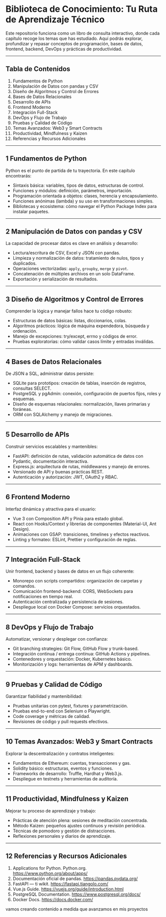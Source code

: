 # Biblioteca de Conocimiento: Tu Ruta de Aprendizaje Técnico

Este repositorio funciona como un libro de consulta interactivo, donde cada capítulo recoge los temas que has estudiado. Aquí podrás explorar, profundizar y repasar conceptos de programación, bases de datos, frontend, backend, DevOps y prácticas de productividad.

---

## Tabla de Contenidos

1. Fundamentos de Python  
2. Manipulación de Datos con pandas y CSV  
3. Diseño de Algoritmos y Control de Errores  
4. Bases de Datos Relacionales  
5. Desarrollo de APIs  
6. Frontend Moderno  
7. Integración Full-Stack  
8. DevOps y Flujo de Trabajo  
9. Pruebas y Calidad de Código  
10. Temas Avanzados: Web3 y Smart Contracts  
11. Productividad, Mindfulness y Kaizen  
12. Referencias y Recursos Adicionales  

---

## 1 Fundamentos de Python

Python es el punto de partida de tu trayectoria. En este capítulo encontrarás:

- Sintaxis básica: variables, tipos de datos, estructuras de control.  
- Funciones y módulos: definición, parámetros, importación.  
- Programación orientada a objetos: clases, herencia y encapsulamiento.  
- Funciones anónimas (lambda) y su uso en transformaciones simples.  
- Bibliotecas y ecosistema: cómo navegar el Python Package Index para instalar paquetes.  

---

## 2 Manipulación de Datos con pandas y CSV

La capacidad de procesar datos es clave en análisis y desarrollo:

- Lectura/escritura de CSV, Excel y JSON con pandas.  
- Limpieza y normalización de datos: tratamiento de nulos, tipos y duplicados.  
- Operaciones vectorizadas: `apply`, `groupby`, `merge` y `pivot`.  
- Concatenación de múltiples archivos en un solo DataFrame.  
- Exportación y serialización de resultados.  

---

## 3 Diseño de Algoritmos y Control de Errores

Comprender la lógica y manejar fallos hace tu código robusto:

- Estructuras de datos básicas: listas, diccionarios, colas.  
- Algoritmos prácticos: lógica de máquina expendedora, búsqueda y ordenación.  
- Manejo de excepciones: try/except, errno y códigos de error.  
- Pruebas exploratorias: cómo validar casos límite y entradas inválidas.  

---

## 4 Bases de Datos Relacionales

De JSON a SQL, administrar datos persiste:

- SQLite para prototipos: creación de tablas, inserción de registros, consultas SELECT.  
- PostgreSQL y pgAdmin: conexión, configuración de puertos fijos, roles y esquemas.  
- Diseño de esquemas relacionales: normalización, llaves primarias y foráneas.  
- ORM con SQLAlchemy y manejo de migraciones.  

---

## 5 Desarrollo de APIs

Construir servicios escalables y mantenibles:

- FastAPI: definición de rutas, validación automática de datos con Pydantic, documentación interactiva.  
- Express.js: arquitectura de rutas, middlewares y manejo de errores.  
- Versionado de API y buenas prácticas REST.  
- Autenticación y autorización: JWT, OAuth2 y RBAC.  

---

## 6 Frontend Moderno

Interfaz dinámica y atractiva para el usuario:

- Vue 3 con Composition API y Pinia para estado global.  
- React con Hooks/Context y librerías de componentes (Material-UI, Ant Design).  
- Animaciones con GSAP: transiciones, timelines y efectos reactivos.  
- Linting y formateo: ESLint, Prettier y configuración de reglas.  

---

## 7 Integración Full-Stack

Unir frontend, backend y bases de datos en un flujo coherente:

- Monorepo con scripts compartidos: organización de carpetas y comandos.  
- Comunicación frontend-backend: CORS, WebSockets para notificaciones en tiempo real.  
- Autenticación centralizada y persistencia de sesiones.  
- Despliegue local con Docker Compose: servicios orquestados.  

---

## 8 DevOps y Flujo de Trabajo

Automatizar, versionar y desplegar con confianza:

- Git branching strategies: Git Flow, GitHub Flow y trunk-based.  
- Integración continua / entrega continua: GitHub Actions y pipelines.  
- Contenedores y orquestación: Docker, Kubernetes básico.  
- Monitorización y logs: herramientas de APM y dashboards.  

---

## 9 Pruebas y Calidad de Código

Garantizar fiabilidad y mantenibilidad:

- Pruebas unitarias con pytest, fixtures y parametrización.  
- Pruebas end-to-end con Selenium o Playwright.  
- Code coverage y métricas de calidad.  
- Revisiones de código y pull requests efectivos.  

---

## 10 Temas Avanzados: Web3 y Smart Contracts

Explorar la descentralización y contratos inteligentes:

- Fundamentos de Ethereum: cuentas, transacciones y gas.  
- Solidity básico: estructuras, eventos y funciones.  
- Frameworks de desarrollo: Truffle, Hardhat y Web3.js.  
- Despliegue en testnets y herramientas de auditoría.  

---

## 11 Productividad, Mindfulness y Kaizen

Mejorar tu proceso de aprendizaje y trabajo:

- Prácticas de atención plena: sesiones de meditación concentrada.  
- Método Kaizen: pequeños ajustes continuos y revisión periódica.  
- Técnicas de pomodoro y gestión de distracciones.  
- Reflexiones personales y diarios de aprendizaje.  

---

## 12 Referencias y Recursos Adicionales

1. Applications for Python. Python.org. https://www.python.org/about/apps/  
2. Documentación oficial de pandas. https://pandas.pydata.org/  
3. FastAPI — ti wikit. https://fastapi.tiangolo.com/  
4. Vue.js Guide. https://vuejs.org/guide/introduction.html  
5. PostgreSQL Documentation. https://www.postgresql.org/docs/  
6. Docker Docs. https://docs.docker.com/  

vamos creando contenido a medida que avanzamos en mis proyectos
